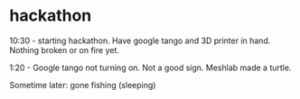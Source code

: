 # hackathon

10:30 - starting hackathon. Have google tango and 3D printer in hand. Nothing broken or on fire yet. 

1:20 - Google tango not turning on. Not a good sign. Meshlab made a turtle. 

Sometime later: gone fishing (sleeping) 
